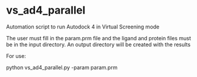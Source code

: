 # vs_ad4_parallel

Automation script to run Autodock 4 in Virtual Screening mode

The user must fill in the param.prm file and the ligand and protein files must be in the input directory. An output directory will be created with the results


For use:

  python vs_ad4_parallel.py -param param.prm
